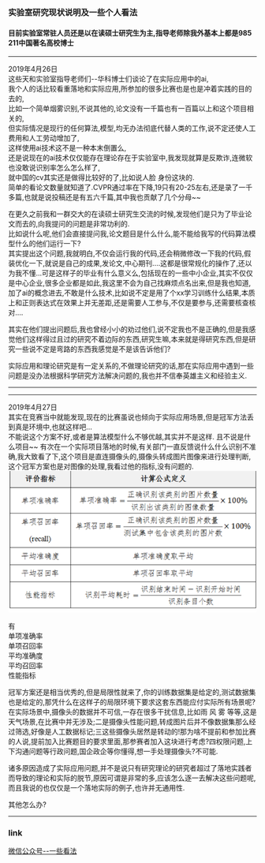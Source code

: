 ### 实验室研究现状说明及一些个人看法

#### 目前实验室常驻人员还是以在读硕士研究生为主,指导老师除我外基本上都是985 211中国著名高校博士  
---------------------------------
2019年4月26日  
这些天和实验室指导老师们--华科博士们谈论了在实际应用中的ai,  
我个人的话比较看重落地和实际应用,所参加的很多比赛也是也是冲着实践的目的去的,  
比如一个简单烟雾识别,不说其他的,论文没有一千篇也有一百篇以上和这个项目相关的,  
但实际情况是现行的任何算法,模型,均无办法彻底代替人类的工作,说不定还使人工费用和人工劳动增加了,  
这样使用ai技术这不是一种本末倒置么,  
还是说现在的ai技术仅仅能存在理论存在于实验室中,我发现就算是反欺诈,连微软也没敢说识别率怎么怎么样了,  
就中国的cv其实还是做得比较好的了,比如说人脸 身份这块的.  
简单的看论文数量就知道了.CVPR通过率在下降,19只有20-25左右,还是录了一千多篇,也就是说投稿还是有五六千篇,其中我也贡献了几个分母~~    

在更久之前我和一群交大的在读硕士研究生交流的时候,发现他们是只为了毕业论文而去的,向我提问的问题是非常功利的.  
比如说什么呢,他们会直接提问我,论文题目是什么什么,能不能给我写的代码算法模型什么的他们运行一下?  
其实提出这个问题,我就明白,不仅会运行我的代码,还会稍微修改一下我的代码,假装优化一下,就说是自己的成果,发论文,中心期刊....这都是很常规化的操作了,还以为我不懂...可是这样子的毕业有什么意义么,包括现在的一些中小企业,其实不仅仅是中心企业,很多企业都是如此,我这里不会为自己找麻烦点名出来,但是我也知道,加了ai的概念进去,不敢是什么技术,比如说不定是用了个xx学习训练什么结果,本质上和正则表达式在效果上并无差距,还是需要人工参与,不仅是要参与,还需要核查核对....  

其实在他们提出问题后,我也曾经小小的劝过他们,说不定我也不是正确的,但是我感觉他们这样得过且过的研究不着边际的东西,研究生嘛,本来就是得研究东西,但是研究一些说不定是弯路的东西我感觉是不是该告诉他们?  

实际应用和理论研究是有一定关系的,不做理论研究的话,那在实际应用中遇到一些问题是没办法根据科学研究方法解决问题的,我也并不信奉英雄主义和经验主义.   

----
----
2019年4月27日  
其实在竞赛当中就能发现,现在的比赛虽说也倾向于实际应用场景,但是冠军方法丢到真是环境中,也就这样吧...  
不能说这个方案不好,或者是算法模型什么不够优越,其实并不是这样. 且不说是什么项目~~
有次在一个实际项目落地的时候,有关部门一直反馈说什么什么识别不准确,我大致看了下,这个项目是直连摄像头的,摄像头转成图片图像来进行处理判断,这个冠军方案也是对图像的处理,我看过他的指标,没有问题的.  
![评价指标](../images/指标.png)  

有  
单项准确率  
单项召回率  
平均准确度  
平均召回率  
性能指标  

冠军方案还是相当优秀的,但是局限性就来了,你的训练数据集是给定的,测试数据集也是给定的,那凭什么在这样子的局限环境下要求这套东西能应付实际所有场景呢?  
在实际场景中,摄像头的数据并不可信,一存在很多干扰信息,比如雨 风 雾 等等,这是天气场景,在比赛中并无涉及;二是摄像头性能问题,转成图片后并不像数据集那么经过筛选,好像是人工数据标记;三这些摄像头居然是转动的!那为啥不提前和参加比赛的人说,提前加入比赛题目的要求里面,那参赛者加入这块进行考虑?四权限问题,上下沟通问题等行政问题,国企政企等你懂得,想一手处理摄像头?不可能.  

诸多原因造成了实际应用问题,并不是说只有研究理论的研究者超过了落地实践者而导致的理论和实际的脱节,原因可谓是非常的多,应该怎么逐一去解决这些问题呢,而且我说的也仅仅是一个落地实际的例子,也许并无通用性.  

其他怎么办?  

---

### link

[微信公众号--一些看法](https://mp.weixin.qq.com/s?__biz=MzIzMDYyNzMyNg==&mid=2247483809&idx=1&sn=163c295ef7b65b844cab153364f95d9d&chksm=e8b1c330dfc64a2607b0352e3c208d06633d31e02dcb86135c4ea8261812e5f0c0291d20041d&token=994086036&lang=zh_CN#rd)
